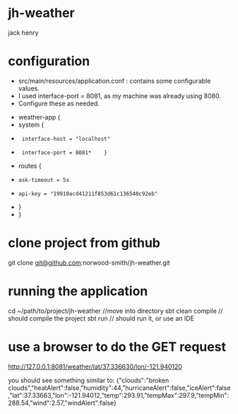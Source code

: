 # jh-weather
jack henry

# configuration
- src/main/resources/application.conf : contains some configurable values.
- I used interface-port = 8081, as my machine was already using 8080.
- Configure these as needed.
 
* weather-app {
*   system {
*      interface-host = "localhost"
*      interface-port = 8081*    }
*   routes {
*     ask-timeout = 5s
*     api-key = "19910acd41211f853d61c136540c92eb"
*   }
* }

# clone project from github
git clone git@github.com:norwood-smith/jh-weather.git

# running the application
cd ~/path/to/project/jh-weather  //move into directory
sbt clean compile  // should compile the project
sbt run            // should run it,  or use an IDE

# use a browser to do the GET request 
http://127.0.0.1:8081/weather/lat/37.336630/lon/-121.940120 

you should see something similar to:
{"clouds":"broken clouds","heatAlert":false,"humidity":44,"hurricaneAlert":false,"iceAlert":false,"lat":37.33663,"lon":-121.94012,"temp":293.91,"tempMax":297.9,"tempMin":288.54,"wind":2.57,"windAlert":false}


